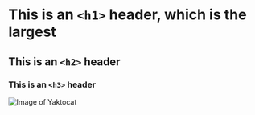 # This is an `<h1>` header, which is the largest

## This is an `<h2>` header

### This is an `<h3>` header

![Image of Yaktocat](https://octodex.github.com/images/yaktocat.png)

